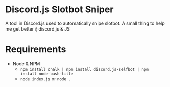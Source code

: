 # Discord.js Slotbot Sniper
A tool in Discord.js used to automatically snipe slotbot.
A small thing to help me get better `@` discord.js & JS

# Requirements
- Node & NPM
  - `npm install chalk | npm install discord.js-selfbot | npm install node-bash-title`
  - `node index.js` or `node .`

